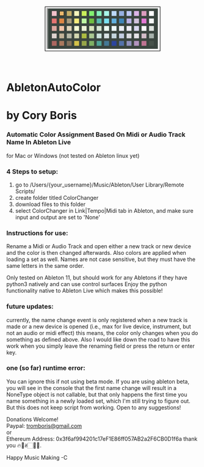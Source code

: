 <div style="text-align:center; border: 2px solid black; padding: 5px; transform: scale(0.6);"><img src="AbletonColorPalette.jpg" /></div>

# AbletonAutoColor

# by Cory Boris  
### Automatic Color Assignment Based On Midi or Audio Track Name In Ableton Live

for Mac or Windows (not tested on Ableton linux yet)

### 4 Steps to setup:
1. go to /Users/{your_username}/Music/Ableton/User Library/Remote Scripts/
2. create folder titled ColorChanger
3. download files to this folder
4. select ColorChanger in Link|Tempo|Midi tab in Ableton, and make sure input and output are set to 'None'

### Instructions for use:
Rename a Midi or Audio Track and open either a new track or new device and the color is then changed afterwards. Also colors are applied when loading a set as well. Names are not case sensitive, but they must have the same letters in the same order.

Only tested on Ableton 11, but should work for any Abletons if they have python3 natively and can use control surfaces
Enjoy the python functionality native to Ableton Live which makes this possible!



### future updates:
currently, the name change event is only registered when a new track is made or a new device is opened (i.e., max for live device, instrument, but not an audio or midi effect)
this means, the color only changes when you do something as defined above. Also I would like down the road to have this work when you simply leave the renaming field or press the return or enter key.

### one (so far) runtime error:
You can ignore this if not using beta mode. If you are using ableton beta, you will see in the console that the first name change will result in a NoneType object is not callable, but that only happens the first time you name something in a newly loaded set, which I'm still trying to figure out. But this does not keep script from working. Open to any suggestions!

Donations Welcome!  
Paypal: tromboris@gmail.com  
or  
Ethereum Address: 0x3f6af994201c17eF1E86ff057AB2a2F6CB0D1f6a
thank you 🔥🥰✌🏻🙏🏻.

Happy Music Making
-C
